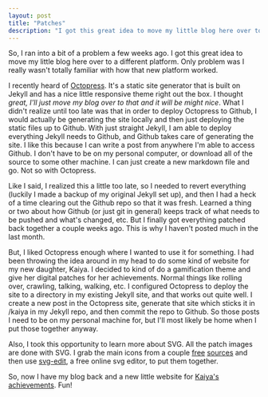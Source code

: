 ```yaml
---
layout: post
title: "Patches"
description: "I got this great idea to move my little blog here over to a different platform. Only problem was I really wasn't totally familiar with how that new platform worked. But I ended up using it for something else after I learned it."
---
```

So, I ran into a bit of a problem a few weeks ago. I got this great idea to move my little blog here over to a different platform. Only problem was I really wasn't totally familiar with how that new platform worked.

I recently heard of [Octopress](http://octopress.org). It's a static site generator that is built on Jekyll and has a nice little responsive theme right out the box. I thought *great, I'll just move my blog over to that and it will be might nice*. What I didn't realize until too late was that in order to deploy Octopress to Github, I would actually be generating the site locally and then just deploying the static files up to Github. With just straight Jekyll, I am able to deploy everything Jekyll needs to Github, and Github takes care of generating the site. I like this because I can write a post from anywhere I'm able to access Github. I don't have to be on my personal computer, or download all of the source to some other machine. I can just create a new markdown file and go. Not so with Octopress.

Like I said, I realized this a little too late, so I needed to revert everything (luckily I made a backup of my original Jekyll set up), and then I had a heck of a time clearing out the Github repo so that it was fresh. Learned a thing or two about how Github (or just git in general) keeps track of what needs to be pushed and what's changed, etc. But I finally got everything patched back together a couple weeks ago. This is why I haven't posted much in the last month.

But, I liked Octopress enough where I wanted to use it for something. I had been throwing the idea around in my head to do some kind of website for my new daughter, Kaiya. I decided to kind of do a gamification theme and give her digital patches for her achievements. Normal things like rolling over, crawling, talking, walking, etc. I configured Octopress to deploy the site to a directory in my existing Jekyll site, and that works out quite well. I create a new post in the Octopress site, generate that site which sticks it in /kaiya in my Jekyll repo, and then commit the repo to Github. So those posts I need to be on my personal machine for, but I'll most likely be home when I put those together anyway.

Also, I took this opportunity to learn more about SVG. All the patch images are done with SVG. I grab the main icons from a couple [free](http://raphaeljs.com/icons/) [sources](http://game-icons.net/) and then use [svg-edit](http://svg-edit.googlecode.com/svn/branches/2.6/editor/svg-editor.html), a free online svg editor, to put them together.

So, now I have my blog back and a new little website for [Kaiya's achievements](http://keithwyland.com/kaiya/). Fun!